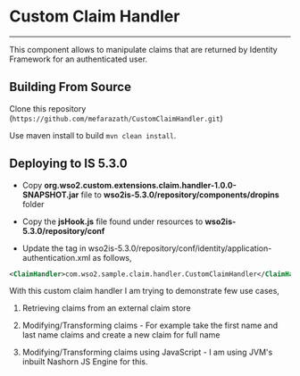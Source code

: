 # Custom Claim Handler
---
This component allows to manipulate claims that are returned by Identity Framework for an authenticated user.

## Building From Source

Clone this repository (`https://github.com/mefarazath/CustomClaimHandler.git`) 

Use maven install to build
`mvn clean install`.

## Deploying to IS 5.3.0

* Copy **org.wso2.custom.extensions.claim.handler-1.0.0-SNAPSHOT.jar** file to **wso2is-5.3.0/repository/components/dropins**
 folder
 
* Copy the **jsHook.js** file found under resources to  **wso2is-5.3.0/repository/conf**
 
* Update the <ClaimHandler> tag in wso2is-5.3.0/repository/conf/identity/application-authentication.xml as follows,
````xml
<ClaimHandler>com.wso2.sample.claim.handler.CustomClaimHandler</ClaimHandler>
````

With this custom claim handler I am trying to demonstrate few use cases,

1. Retrieving claims from an external claim store

2. Modifying/Transforming claims - For example take the first name and last name claims and create a new claim for 
full name

3. Modifying/Transforming claims using JavaScript - I am using JVM's inbuilt Nashorn JS Engine for this.